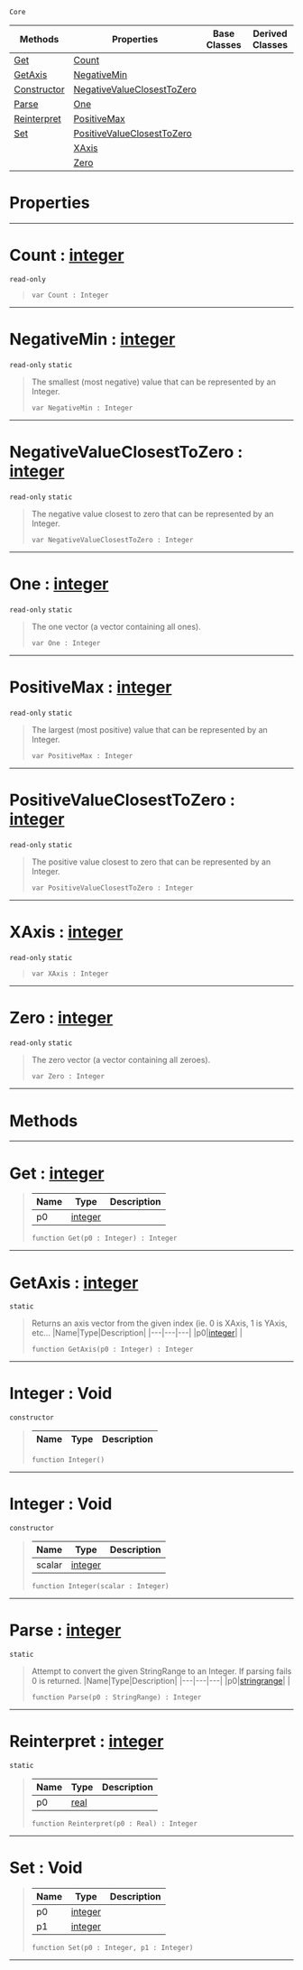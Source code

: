  `Core`

|Methods|Properties|Base Classes|Derived Classes|
|---|---|---|---|
|[ Get](https://github.com/ArendDanielek/ZeroDocsTest/blob/master/code_reference/zilch_base_types/integer.markdown#get-zero-engine-document)|[ Count](https://github.com/ArendDanielek/ZeroDocsTest/blob/master/code_reference/zilch_base_types/integer.markdown#count-zero-engine-docume)| | |
|[ GetAxis](https://github.com/ArendDanielek/ZeroDocsTest/blob/master/code_reference/zilch_base_types/integer.markdown#getaxis-zero-engine-docu)|[ NegativeMin](https://github.com/ArendDanielek/ZeroDocsTest/blob/master/code_reference/zilch_base_types/integer.markdown#negativemin-zero-engine)| | |
|[ Constructor](https://github.com/ArendDanielek/ZeroDocsTest/blob/master/code_reference/zilch_base_types/integer.markdown#integer-void)|[ NegativeValueClosestToZero](https://github.com/ArendDanielek/ZeroDocsTest/blob/master/code_reference/zilch_base_types/integer.markdown#negativevalueclosesttoze)| | |
|[ Parse](https://github.com/ArendDanielek/ZeroDocsTest/blob/master/code_reference/zilch_base_types/integer.markdown#parse-zero-engine-docume)|[ One](https://github.com/ArendDanielek/ZeroDocsTest/blob/master/code_reference/zilch_base_types/integer.markdown#one-zero-engine-document)| | |
|[ Reinterpret](https://github.com/ArendDanielek/ZeroDocsTest/blob/master/code_reference/zilch_base_types/integer.markdown#reinterpret-zero-engine)|[ PositiveMax](https://github.com/ArendDanielek/ZeroDocsTest/blob/master/code_reference/zilch_base_types/integer.markdown#positivemax-zero-engine)| | |
|[ Set](https://github.com/ArendDanielek/ZeroDocsTest/blob/master/code_reference/zilch_base_types/integer.markdown#set-void)|[ PositiveValueClosestToZero](https://github.com/ArendDanielek/ZeroDocsTest/blob/master/code_reference/zilch_base_types/integer.markdown#positivevalueclosesttoze)| | |
| |[ XAxis](https://github.com/ArendDanielek/ZeroDocsTest/blob/master/code_reference/zilch_base_types/integer.markdown#xaxis-zero-engine-docume)| | |
| |[ Zero](https://github.com/ArendDanielek/ZeroDocsTest/blob/master/code_reference/zilch_base_types/integer.markdown#zero-zero-engine-documen)| | |


 #  Properties


---  
 #  Count : [integer](https://github.com/ArendDanielek/ZeroDocsTest/blob/master/code_reference/zilch_base_types/integer.markdown)

 `read-only`

> 
> ``` lang=cpp, name=Zilch
> var Count : Integer


---  
 #  NegativeMin : [integer](https://github.com/ArendDanielek/ZeroDocsTest/blob/master/code_reference/zilch_base_types/integer.markdown)

 `read-only` `static`

> The smallest (most negative) value that can be represented by an Integer.
> ``` lang=cpp, name=Zilch
> var NegativeMin : Integer


---  
 #  NegativeValueClosestToZero : [integer](https://github.com/ArendDanielek/ZeroDocsTest/blob/master/code_reference/zilch_base_types/integer.markdown)

 `read-only` `static`

> The negative value closest to zero that can be represented by an Integer.
> ``` lang=cpp, name=Zilch
> var NegativeValueClosestToZero : Integer


---  
 #  One : [integer](https://github.com/ArendDanielek/ZeroDocsTest/blob/master/code_reference/zilch_base_types/integer.markdown)

 `read-only` `static`

> The one vector (a vector containing all ones).
> ``` lang=cpp, name=Zilch
> var One : Integer


---  
 #  PositiveMax : [integer](https://github.com/ArendDanielek/ZeroDocsTest/blob/master/code_reference/zilch_base_types/integer.markdown)

 `read-only` `static`

> The largest (most positive) value that can be represented by an Integer.
> ``` lang=cpp, name=Zilch
> var PositiveMax : Integer


---  
 #  PositiveValueClosestToZero : [integer](https://github.com/ArendDanielek/ZeroDocsTest/blob/master/code_reference/zilch_base_types/integer.markdown)

 `read-only` `static`

> The positive value closest to zero that can be represented by an Integer.
> ``` lang=cpp, name=Zilch
> var PositiveValueClosestToZero : Integer


---  
 #  XAxis : [integer](https://github.com/ArendDanielek/ZeroDocsTest/blob/master/code_reference/zilch_base_types/integer.markdown)

 `read-only` `static`

> 
> ``` lang=cpp, name=Zilch
> var XAxis : Integer


---  
 #  Zero : [integer](https://github.com/ArendDanielek/ZeroDocsTest/blob/master/code_reference/zilch_base_types/integer.markdown)

 `read-only` `static`

> The zero vector (a vector containing all zeroes).
> ``` lang=cpp, name=Zilch
> var Zero : Integer


---  
 #  Methods


---  
 #  Get : [integer](https://github.com/ArendDanielek/ZeroDocsTest/blob/master/code_reference/zilch_base_types/integer.markdown)

> 
> |Name|Type|Description|
> |---|---|---|
> |p0|[integer](https://github.com/ArendDanielek/ZeroDocsTest/blob/master/code_reference/zilch_base_types/integer.markdown)| |
> ``` lang=cpp, name=Zilch
> function Get(p0 : Integer) : Integer
> ``` 


---  
 #  GetAxis : [integer](https://github.com/ArendDanielek/ZeroDocsTest/blob/master/code_reference/zilch_base_types/integer.markdown)

 `static`

> Returns an axis vector from the given index (ie. 0 is XAxis, 1 is YAxis, etc...
> |Name|Type|Description|
> |---|---|---|
> |p0|[integer](https://github.com/ArendDanielek/ZeroDocsTest/blob/master/code_reference/zilch_base_types/integer.markdown)| |
> ``` lang=cpp, name=Zilch
> function GetAxis(p0 : Integer) : Integer
> ``` 


---  
 #  Integer : Void

 `constructor`

> 
> |Name|Type|Description|
> |---|---|---|
> ``` lang=cpp, name=Zilch
> function Integer()
> ``` 


---  
 #  Integer : Void

 `constructor`

> 
> |Name|Type|Description|
> |---|---|---|
> |scalar|[integer](https://github.com/ArendDanielek/ZeroDocsTest/blob/master/code_reference/zilch_base_types/integer.markdown)| |
> ``` lang=cpp, name=Zilch
> function Integer(scalar : Integer)
> ``` 


---  
 #  Parse : [integer](https://github.com/ArendDanielek/ZeroDocsTest/blob/master/code_reference/zilch_base_types/integer.markdown)

 `static`

> Attempt to convert the given StringRange to an Integer. If parsing fails 0 is returned.
> |Name|Type|Description|
> |---|---|---|
> |p0|[stringrange](https://github.com/ArendDanielek/ZeroDocsTest/blob/master/code_reference/zilch_base_types/stringrange.markdown)| |
> ``` lang=cpp, name=Zilch
> function Parse(p0 : StringRange) : Integer
> ``` 


---  
 #  Reinterpret : [integer](https://github.com/ArendDanielek/ZeroDocsTest/blob/master/code_reference/zilch_base_types/integer.markdown)

 `static`

> 
> |Name|Type|Description|
> |---|---|---|
> |p0|[real](https://github.com/ArendDanielek/ZeroDocsTest/blob/master/code_reference/zilch_base_types/real.markdown)| |
> ``` lang=cpp, name=Zilch
> function Reinterpret(p0 : Real) : Integer
> ``` 


---  
 #  Set : Void

> 
> |Name|Type|Description|
> |---|---|---|
> |p0|[integer](https://github.com/ArendDanielek/ZeroDocsTest/blob/master/code_reference/zilch_base_types/integer.markdown)| |
> |p1|[integer](https://github.com/ArendDanielek/ZeroDocsTest/blob/master/code_reference/zilch_base_types/integer.markdown)| |
> ``` lang=cpp, name=Zilch
> function Set(p0 : Integer, p1 : Integer)
> ``` 


---  
 
  
  
  
  
  
  
  

 